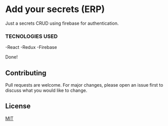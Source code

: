# Add your secrets (ERP)

Just a secrets CRUD using firebase for authentication.

### TECNOLOGIES USED

-React
-Redux
-Firebase


Done! 

## Contributing
Pull requests are welcome. For major changes, please open an issue first to discuss what you would like to change.


## License
[MIT](https://choosealicense.com/licenses/mit/)
